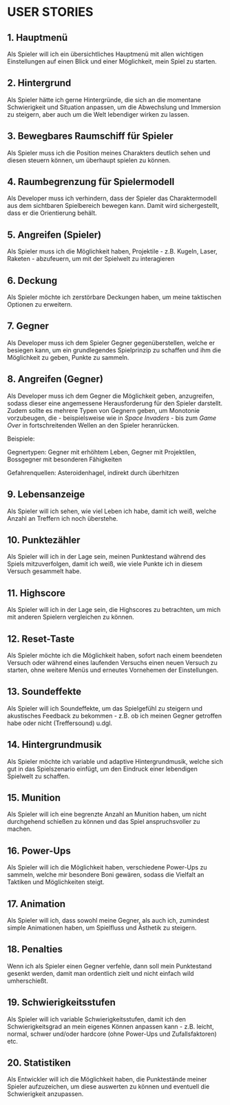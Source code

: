 # USER STORIES

## 1. Hauptmenü
Als Spieler will ich ein übersichtliches Hauptmenü mit allen wichtigen Einstellungen auf einen Blick und einer Möglichkeit, mein Spiel zu starten.

## 2. Hintergrund
Als Spieler hätte ich gerne Hintergründe, die sich an die momentane Schwierigkeit und Situation anpassen, um die Abwechslung und Immersion zu steigern, aber auch um die Welt lebendiger wirken zu lassen. 

## 3. Bewegbares Raumschiff für Spieler
Als Spieler muss ich die Position meines Charakters deutlich sehen und diesen steuern können, um überhaupt spielen zu können.

## 4. Raumbegrenzung für Spielermodell
Als Developer muss ich verhindern, dass der Spieler das Charaktermodell aus dem sichtbaren Spielbereich bewegen kann. Damit wird sichergestellt, dass er die Orientierung behält.

## 5. Angreifen (Spieler)
Als Spieler muss ich die Möglichkeit haben, Projektile - z.B. Kugeln, Laser, Raketen - abzufeuern, um mit der Spielwelt zu interagieren

## 6. Deckung
Als Spieler möchte ich zerstörbare Deckungen haben, um meine taktischen Optionen zu erweitern.

## 7. Gegner
Als Developer muss ich dem Spieler Gegner gegenüberstellen, welche er besiegen kann, um ein grundlegendes Spielprinzip zu schaffen und ihm die Möglichkeit zu geben, Punkte zu sammeln.

## 8. Angreifen (Gegner)
Als Developer muss ich dem Gegner die Möglichkeit geben, anzugreifen, sodass dieser eine angemessene Herausforderung für den Spieler darstellt. Zudem sollte es mehrere Typen von Gegnern geben, um Monotonie vorzubeugen, die - beispielsweise wie in *Space Invaders* - bis zum *Game Over* in fortschreitenden Wellen an den Spieler heranrücken.

Beispiele:

Gegnertypen: Gegner mit erhöhtem Leben, Gegner mit Projektilen, Bossgegner mit besonderen Fähigkeiten

Gefahrenquellen: Asteroidenhagel, indirekt durch überhitzen

## 9. Lebensanzeige
Als Spieler will ich sehen, wie viel Leben ich habe, damit ich weiß, welche Anzahl an Treffern ich noch überstehe.

## 10. Punktezähler 
Als Spieler will ich in der Lage sein, meinen Punktestand während des Spiels mitzuverfolgen, damit ich weiß, wie viele Punkte ich in diesem Versuch gesammelt habe.

## 11. Highscore
Als Spieler will ich in der Lage sein, die Highscores zu betrachten, um mich mit anderen Spielern vergleichen zu können.

## 12. Reset-Taste
Als Spieler möchte ich die Möglichkeit haben, sofort nach einem beendeten Versuch oder während eines laufenden Versuchs einen neuen Versuch zu starten, ohne weitere Menüs und erneutes Vornehemen der Einstellungen.

## 13. Soundeffekte
Als Spieler will ich Soundeffekte, um das Spielgefühl zu steigern und akustisches Feedback zu bekommen - z.B. ob ich meinen Gegner getroffen habe oder nicht (Treffersound) u.dgl.

## 14. Hintergrundmusik 
Als Spieler möchte ich variable und adaptive Hintergrundmusik, welche sich gut in das Spielszenario einfügt, um den Eindruck einer lebendigen Spielwelt zu schaffen.

## 15. Munition
Als Spieler will ich eine begrenzte Anzahl an Munition haben, um nicht durchgehend schießen zu können und das Spiel anspruchsvoller zu machen.

## 16. Power-Ups
Als Spieler will ich die Möglichkeit haben, verschiedene Power-Ups zu sammeln, welche mir besondere Boni gewären, sodass die Vielfalt an Taktiken und Möglichkeiten steigt.

## 17. Animation 
Als Spieler will ich, dass sowohl meine Gegner, als auch ich, zumindest simple Animationen haben, um Spielfluss und Ästhetik zu steigern.

## 18. Penalties
Wenn ich als Spieler einen Gegner verfehle, dann soll mein Punktestand gesenkt werden, damit man ordentlich zielt und nicht einfach wild umherschießt.

## 19. Schwierigkeitsstufen
Als Spieler will ich variable Schwierigkeitsstufen, damit ich den Schwierigkeitsgrad an mein eigenes Können anpassen kann - z.B. leicht, normal, schwer und/oder hardcore (ohne Power-Ups und Zufallsfaktoren) etc.

## 20. Statistiken
Als Entwickler will ich die Möglichkeit haben, die Punktestände meiner Spieler aufzuzeichen, um diese auswerten zu können und eventuell die Schwierigkeit anzupassen.